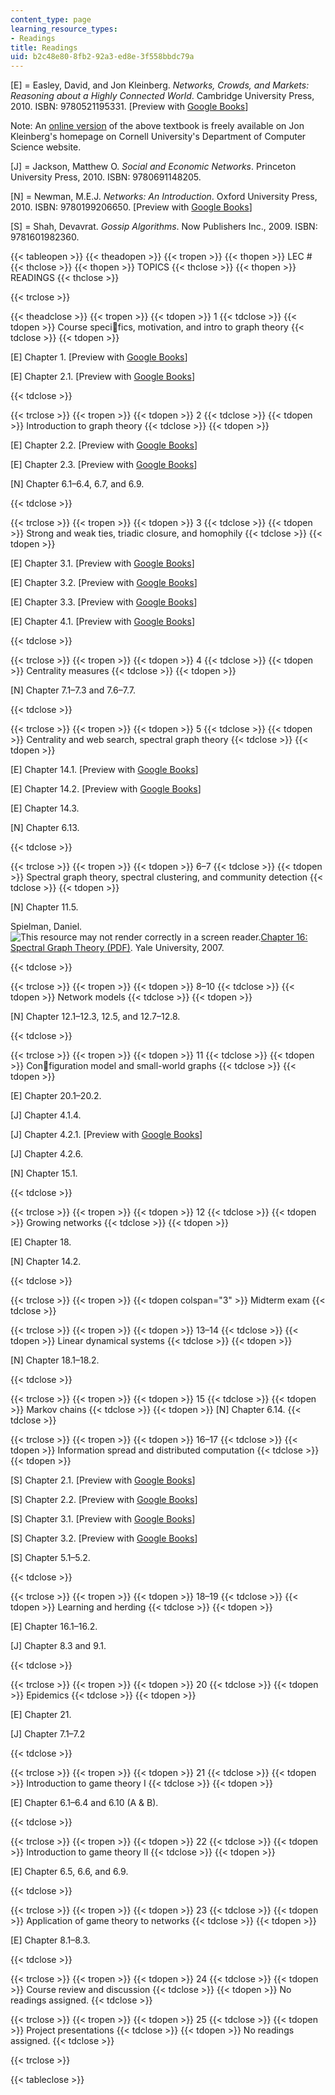 ```yaml
---
content_type: page
learning_resource_types:
- Readings
title: Readings
uid: b2c48e80-8fb2-92a3-ed8e-3f558bbdc79a
---
```


\[E\] = Easley, David, and Jon Kleinberg. _Networks, Crowds, and Markets: Reasoning about a Highly Connected World_. Cambridge University Press, 2010. ISBN: 9780521195331. \[Preview with [Google Books](https://books.google.com/books?id=atfCl2agdi8C&pg=PAfrontcover#v=onepage&q&f=false)\]

Note: An [online version](https://www.cs.cornell.edu/home/kleinber/networks-book/) of the above textbook is freely available on Jon Kleinberg's homepage on Cornell University's Department of Computer Science website.

\[J\] = Jackson, Matthew O. _Social and Economic Networks_. Princeton University Press, 2010. ISBN: 9780691148205.

\[N\] = Newman, M.E.J. _Networks: An Introduction_. Oxford University Press, 2010. ISBN: 9780199206650. \[Preview with [Google Books](https://books.google.com/books?id=LrFaU4XCsUoC&pg=PAfrontcover#v=onepage&q&f=false)\]

\[S\] = Shah, Devavrat. _Gossip Algorithms_. Now Publishers Inc., 2009. ISBN: 9781601982360.

{{< tableopen >}}
{{< theadopen >}}
{{< tropen >}}
{{< thopen >}}
LEC #
{{< thclose >}}
{{< thopen >}}
TOPICS
{{< thclose >}}
{{< thopen >}}
READINGS
{{< thclose >}}

{{< trclose >}}

{{< theadclose >}}
{{< tropen >}}
{{< tdopen >}}
1
{{< tdclose >}}
{{< tdopen >}}
Course specifics, motivation, and intro to graph theory
{{< tdclose >}}
{{< tdopen >}}


\[E\] Chapter 1. \[Preview with [Google Books](https://books.google.com/books?id=atfCl2agdi8C&pg=PA1=onepage#v=onepage&q&f=false)\]

\[E\] Chapter 2.1. \[Preview with [Google Books](https://books.google.com/books?id=atfCl2agdi8C&pg=PA21=onepage#v=onepage&q&f=false)\]


{{< tdclose >}}

{{< trclose >}}
{{< tropen >}}
{{< tdopen >}}
2
{{< tdclose >}}
{{< tdopen >}}
Introduction to graph theory
{{< tdclose >}}
{{< tdopen >}}


\[E\] Chapter 2.2. \[Preview with [Google Books](https://books.google.com/books?id=atfCl2agdi8C&pg=PA23=onepage#v=onepage&q&f=false)\]

\[E\] Chapter 2.3. \[Preview with [Google Books](https://books.google.com/books?id=atfCl2agdi8C&pg=PA29=onepage#v=onepage&q&f=false)\]

\[N\] Chapter 6.1–6.4, 6.7, and 6.9.


{{< tdclose >}}

{{< trclose >}}
{{< tropen >}}
{{< tdopen >}}
3
{{< tdclose >}}
{{< tdopen >}}
Strong and weak ties, triadic closure, and homophily
{{< tdclose >}}
{{< tdopen >}}


\[E\] Chapter 3.1. \[Preview with [Google Books](https://books.google.com/books?id=atfCl2agdi8C&pg=PA44=onepage#v=onepage&q&f=false)\]

\[E\] Chapter 3.2. \[Preview with [Google Books](https://books.google.com/books?id=atfCl2agdi8C&pg=PA46=onepage#v=onepage&q&f=false)\]

\[E\] Chapter 3.3. \[Preview with [Google Books](https://books.google.com/books?id=atfCl2agdi8C&pg=PA51=onepage#v=onepage&q&f=false)\]

\[E\] Chapter 4.1. \[Preview with [Google Books](https://books.google.com/books?id=atfCl2agdi8C&pg=PA77=onepage#v=onepage&q&f=false)\]


{{< tdclose >}}

{{< trclose >}}
{{< tropen >}}
{{< tdopen >}}
4
{{< tdclose >}}
{{< tdopen >}}
Centrality measures
{{< tdclose >}}
{{< tdopen >}}


\[N\] Chapter 7.1–7.3 and 7.6–7.7.


{{< tdclose >}}

{{< trclose >}}
{{< tropen >}}
{{< tdopen >}}
5
{{< tdclose >}}
{{< tdopen >}}
Centrality and web search, spectral graph theory
{{< tdclose >}}
{{< tdopen >}}


\[E\] Chapter 14.1. \[Preview with [Google Books](https://books.google.com/books?id=atfCl2agdi8C&pg=PA351=onepage#v=onepage&q&f=false)\]

\[E\] Chapter 14.2. \[Preview with [Google Books](https://books.google.com/books?id=atfCl2agdi8C&pg=PA353=onepage#v=onepage&q&f=false)\]

\[E\] Chapter 14.3. 

\[N\] Chapter 6.13.


{{< tdclose >}}

{{< trclose >}}
{{< tropen >}}
{{< tdopen >}}
6–7
{{< tdclose >}}
{{< tdopen >}}
Spectral graph theory, spectral clustering, and community detection
{{< tdclose >}}
{{< tdopen >}}


\[N\] Chapter 11.5. 

Spielman, Daniel. ![This resource may not render correctly in a screen reader.](/images/inacessible.gif)[Chapter 16: Spectral Graph Theory (PDF)](http://www.cs.yale.edu/homes/spielman/PAPERS/SGTChapter.pdf). Yale University, 2007.


{{< tdclose >}}

{{< trclose >}}
{{< tropen >}}
{{< tdopen >}}
8–10
{{< tdclose >}}
{{< tdopen >}}
Network models
{{< tdclose >}}
{{< tdopen >}}


\[N\] Chapter 12.1–12.3, 12.5, and 12.7–12.8.


{{< tdclose >}}

{{< trclose >}}
{{< tropen >}}
{{< tdopen >}}
11
{{< tdclose >}}
{{< tdopen >}}
Configuration model and small-world graphs
{{< tdclose >}}
{{< tdopen >}}


\[E\] Chapter 20.1–20.2.

\[J\] Chapter 4.1.4.

\[J\] Chapter 4.2.1. \[Preview with [Google Books](https://books.google.com/books?id=bJbuD2XH1_oC&pg=PA86=onepage#v=onepage&q&f=false)\]

\[J\] Chapter 4.2.6. 

\[N\] Chapter 15.1.


{{< tdclose >}}

{{< trclose >}}
{{< tropen >}}
{{< tdopen >}}
12
{{< tdclose >}}
{{< tdopen >}}
Growing networks
{{< tdclose >}}
{{< tdopen >}}


\[E\] Chapter 18.  

\[N\] Chapter 14.2.


{{< tdclose >}}

{{< trclose >}}
{{< tropen >}}
{{< tdopen colspan="3" >}}
Midterm exam
{{< tdclose >}}

{{< trclose >}}
{{< tropen >}}
{{< tdopen >}}
13–14
{{< tdclose >}}
{{< tdopen >}}
Linear dynamical systems
{{< tdclose >}}
{{< tdopen >}}


﻿\[N\] Chapter 18.1–18.2.  


{{< tdclose >}}

{{< trclose >}}
{{< tropen >}}
{{< tdopen >}}
15
{{< tdclose >}}
{{< tdopen >}}
Markov chains
{{< tdclose >}}
{{< tdopen >}}
﻿\[N\] Chapter 6.14.﻿
{{< tdclose >}}

{{< trclose >}}
{{< tropen >}}
{{< tdopen >}}
16–17
{{< tdclose >}}
{{< tdopen >}}
Information spread and distributed computation
{{< tdclose >}}
{{< tdopen >}}


\[S\] Chapter 2.1. \[Preview with [Google Books](https://books.google.com/books?id=EVBoyrxHp_wC&pg=PA9=onepage#v=onepage&q&f=false)\]

\[S\] Chapter 2.2. \[Preview with [Google Books](https://books.google.com/books?id=EVBoyrxHp_wC&pg=PA11=onepage#v=onepage&q&f=false)\]

\[S\] Chapter 3.1. \[Preview with [Google Books](https://books.google.com/books?id=EVBoyrxHp_wC&pg=PA21=onepage#v=onepage&q&f=false)\]

\[S\] Chapter 3.2. \[Preview with [Google Books](https://books.google.com/books?id=EVBoyrxHp_wC&pg=PA22=onepage#v=onepage&q&f=false)\]

\[S\] Chapter 5.1–5.2. 


{{< tdclose >}}

{{< trclose >}}
{{< tropen >}}
{{< tdopen >}}
18–19
{{< tdclose >}}
{{< tdopen >}}
Learning and herding
{{< tdclose >}}
{{< tdopen >}}


\[E\] Chapter 16.1–16.2.

\[J\] Chapter 8.3 and 9.1.


{{< tdclose >}}

{{< trclose >}}
{{< tropen >}}
{{< tdopen >}}
20
{{< tdclose >}}
{{< tdopen >}}
Epidemics
{{< tdclose >}}
{{< tdopen >}}


\[E\] Chapter 21.

\[J\] Chapter 7.1–7.2


{{< tdclose >}}

{{< trclose >}}
{{< tropen >}}
{{< tdopen >}}
21
{{< tdclose >}}
{{< tdopen >}}
Introduction to game theory I
{{< tdclose >}}
{{< tdopen >}}


\[E\] Chapter 6.1–6.4 and 6.10 (A & B).


{{< tdclose >}}

{{< trclose >}}
{{< tropen >}}
{{< tdopen >}}
22
{{< tdclose >}}
{{< tdopen >}}
Introduction to game theory II
{{< tdclose >}}
{{< tdopen >}}


\[E\] Chapter 6.5, 6.6, and 6.9.


{{< tdclose >}}

{{< trclose >}}
{{< tropen >}}
{{< tdopen >}}
23
{{< tdclose >}}
{{< tdopen >}}
Application of game theory to networks
{{< tdclose >}}
{{< tdopen >}}


\[E\] Chapter 8.1–8.3. 


{{< tdclose >}}

{{< trclose >}}
{{< tropen >}}
{{< tdopen >}}
24
{{< tdclose >}}
{{< tdopen >}}
Course review and discussion
{{< tdclose >}}
{{< tdopen >}}
No readings assigned.
{{< tdclose >}}

{{< trclose >}}
{{< tropen >}}
{{< tdopen >}}
25
{{< tdclose >}}
{{< tdopen >}}
Project presentations
{{< tdclose >}}
{{< tdopen >}}
No readings assigned.
{{< tdclose >}}

{{< trclose >}}

{{< tableclose >}}